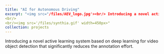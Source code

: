 ```yaml
---
title: "AI for Autonomous Driving"
excerpt: "<img src="/files/AEV_logo.jpg'><br/> Introducing a novel active learning system based on deep learning for video object detection that significantly reduces the annotation effort.
<br/>
<br/><img src='/files/synthia.gif' width=450px>"
collection: projects
---
```


Introducing a novel active learning system based on deep learning for video object detection that significantly reduces the annotation effort.

